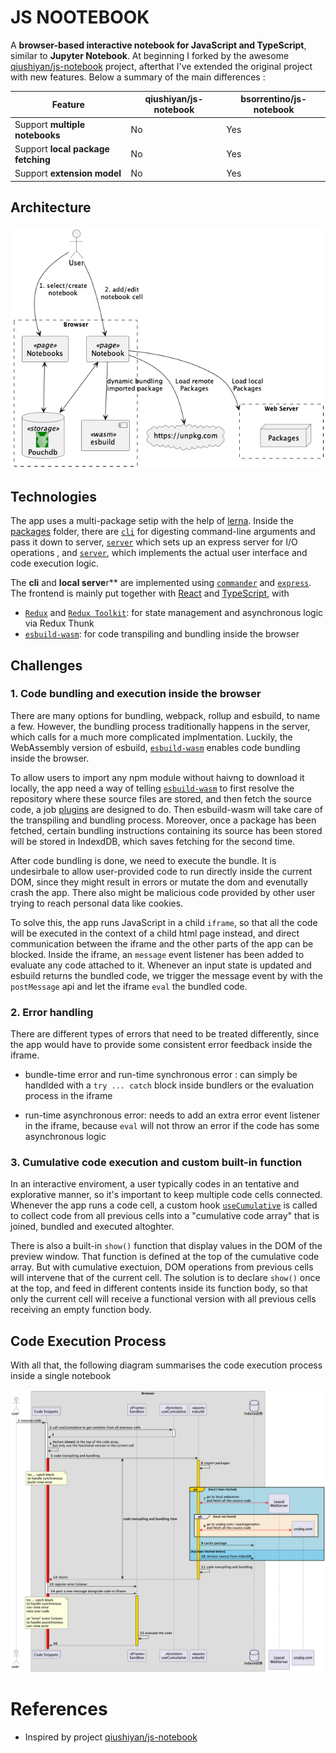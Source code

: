 # JS NOOTEBOOK

A **browser-based interactive notebook for JavaScript and TypeScript**, similar to **Jupyter Notebook**.
At beginning I forked by the awesome [qiushiyan/js-notebook] project, afterthat I've extended the original project with new features. Below a summary of the main differences :

 Feature | qiushiyan/js-notebook | bsorrentino/js-notebook
 ---- |  ---- | -----
   Support **multiple notebooks** | No | Yes 
   Support **local package fetching** | No | Yes
   Support **extension model** | No | Yes

## Architecture

![](diagrams/architecture.png)

## Technologies

The app uses a multi-package setip with the help of [lerna]. Inside the [packages](packages) folder, there are [`cli`](packages/cli) for digesting command-line arguments and pass it down to server, [`server`] which sets up an express server for I/O operations , and [`server`], which implements the actual user interface and code execution logic.


The **cli** and **local serve**r** are implemented using [`commander`] and [`express`]. The frontend is mainly put together with [React] and [TypeScript], with

* [`Redux`] and [`Redux Toolkit`]: for state management and asynchronous logic via Redux Thunk
* [`esbuild-wasm`]: for code transpiling and bundling inside the browser


## Challenges

### 1. Code bundling and execution inside the browser

There are many options for bundling, webpack, rollup and esbuild, to name a few. However, the bundling process traditionally happens in the server, which calls for a much more complicated implmentation. Luckily, the WebAssembly version of esbuild, [`esbuild-wasm`] enables code bundling inside the browser.

To allow users to import any npm module without haivng to download it locally, the app need a way of telling [`esbuild-wasm`] to first resolve the repository where these source files are stored, and then fetch the source code, a job [plugins](packages/client/src/bundler/plugins) are designed to do. Then esbuild-wasm will take care of the transpiling and bundling process. Moreover, once a package has been fetched, certain bundling instructions containing its source has been stored will be stored in IndexdDB, which saves fetching for the second time.

After code bundling is done, we need to execute the bundle. It is undesirbale to allow user-provided code to run directly inside the current DOM, since they might result in errors or mutate the dom and evenutally crash the app. There also might be malicious code provided by other user trying to reach personal data like cookies.

To solve this, the app runs JavaScript in a child `iframe`, so that all the code will be executed in the context of a child html page instead, and direct communication between the iframe and the other parts of the app can be blocked. Inside the iframe, an `message` event listener has been added to evaluate any code attached to it. Whenever an input state is updated and esbuild returns the bundled code, we trigger the message event by with the `postMessage` api and let the iframe `eval` the bundled code.

### 2. Error handling

There are different types of errors that need to be treated differently, since the app would have to provide some consistent error feedback inside the iframe.

- bundle-time error and run-time synchronous error : can simply be handlded with a `try ... catch` block inside bundlers or the evaluation process in the iframe

- run-time asynchronous error: needs to add an extra error event listener in the iframe, because `eval` will not throw an error if the code has some asynchronous logic

### 3. Cumulative code execution and custom built-in function

In an interactive enviroment, a user typically codes in an tentative and explorative manner, so it's important to keep multiple code cells connected. Whenever the app runs a code cell, a custom hook [`useCumulative`] is called to collect code from all previous cells into a "cumulative code array" that is joined, bundled and executed altoghter.

There is also a built-in `show()` function that display values in the DOM of the preview window. That function is defined at the top of the cumulative code array. But with cumulative exectuion, DOM operations from previous cells will intervene that of the current cell. The solution is to declare `show()` once at the top, and feed in different contents inside its function body, so that only the current cell will receive a functional version with all previous cells receiving an empty function body.

## Code Execution Process

With all that, the following diagram summarises the code execution process inside a single notebook

![](diagrams/code-process.png)

# References 

* Inspired by project [qiushiyan/js-notebook]

[lerna]: https://github.com/lerna/lerna
[`esbuild-wasm`]: https://www.npmjs.com/package/esbuild-wasm
[qiushiyan/js-notebook]: https://github.com/qiushiyan/js-notebook
[React]: https://www.npmjs.com/package/react
[TypeScript]: https://www.npmjs.com/package/typescript
[`commander`]: https://www.npmjs.com/package/commander
[`express`]: https://www.npmjs.com/package/express
[`Redux`]: https://www.npmjs.com/package/redux
[`Redux Toolkit`]: https://www.npmjs.com/package/@reduxjs/toolkit
[`useCumulative`]: packages/client/src/hooks/index.ts
[`server`]: packages/server